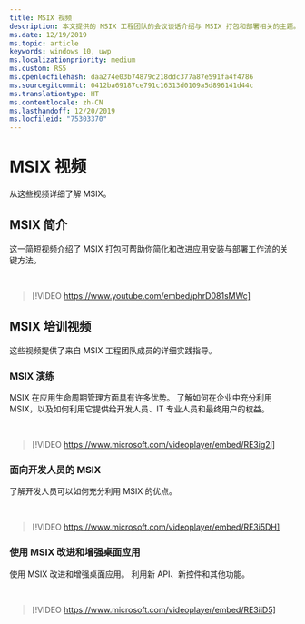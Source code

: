 ```yaml
---
title: MSIX 视频
description: 本文提供的 MSIX 工程团队的会议谈话介绍与 MSIX 打包和部署相关的主题。
ms.date: 12/19/2019
ms.topic: article
keywords: windows 10, uwp
ms.localizationpriority: medium
ms.custom: RS5
ms.openlocfilehash: daa274e03b74879c218ddc377a87e591fa4f4786
ms.sourcegitcommit: 0412ba69187ce791c16313d0109a5d896141d44c
ms.translationtype: HT
ms.contentlocale: zh-CN
ms.lasthandoff: 12/20/2019
ms.locfileid: "75303370"
---
```

# <a name="msix-videos"></a>MSIX 视频

从这些视频详细了解 MSIX。

## <a name="introduction-to-msix"></a>MSIX 简介

这一简短视频介绍了 MSIX 打包可帮助你简化和改进应用安装与部署工作流的关键方法。

<br/>

> [!VIDEO https://www.youtube.com/embed/phrD081sMWc]

## <a name="msix-training-videos"></a>MSIX 培训视频

这些视频提供了来自 MSIX 工程团队成员的详细实践指导。

### <a name="msix-walkthrough"></a>MSIX 演练

MSIX 在应用生命周期管理方面具有许多优势。 了解如何在企业中充分利用 MSIX，以及如何利用它提供给开发人员、IT 专业人员和最终用户的权益。

<br/>

>[!VIDEO https://www.microsoft.com/videoplayer/embed/RE3ig2l]

### <a name="msix-for-developers"></a>面向开发人员的 MSIX

了解开发人员可以如何充分利用 MSIX 的优点。

<br/>

>[!VIDEO https://www.microsoft.com/videoplayer/embed/RE3i5DH]

### <a name="evolving-and-enhancing-desktop-apps-with-msix"></a>使用 MSIX 改进和增强桌面应用

使用 MSIX 改进和增强桌面应用。 利用新 API、新控件和其他功能。

<br/>

>[!VIDEO https://www.microsoft.com/videoplayer/embed/RE3iiD5]

<!-- :::row:::
    :::column:::
    >[!VIDEO https://www.microsoft.com/videoplayer/embed/RE3ig2l]
#### MSIX overview
MSIX provides lots of benefits across the app lifecycle management. Learn how to take advantage of MSIX in your enterprise and the benefits to developers, IT Pros and end users.
    :::column-end:::
    :::column:::
    >[!VIDEO https://www.microsoft.com/videoplayer/embed/RE3i5DH]
#### MSIX for developers
Learn how developers can take advantage of the benefits of MSIX.
    :::column-end:::
    :::column:::
    >[!VIDEO https://www.microsoft.com/videoplayer/embed/RE3iiD5]
#### Evolving and enhancing desktop apps with MSIX
Evolve and enhance your desktop apps with MSIX. Leverage new APIs, new controls and other features. 
    :::column-end:::
:::row-end::: -->